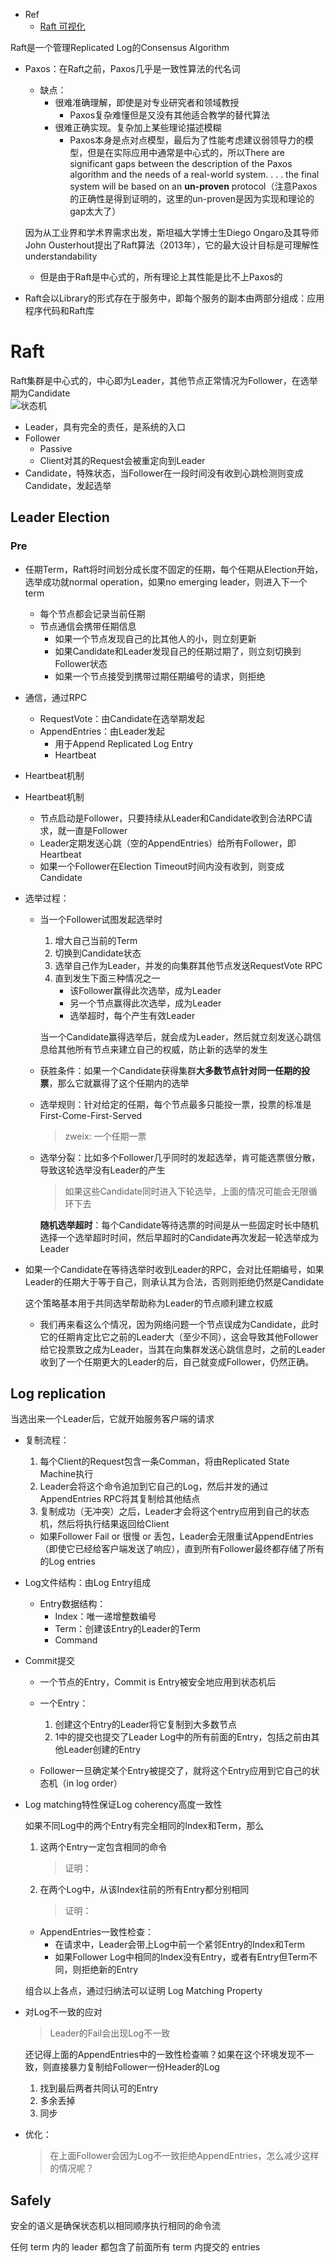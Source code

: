 + Ref
	+ [Raft 可视化](http://thesecretlivesofdata.com/raft/)

Raft是一个管理Replicated Log的Consensus Algorithm

+ Paxos：在Raft之前，Paxos几乎是一致性算法的代名词
	+ 缺点：
		+ 很难准确理解，即使是对专业研究者和领域教授
			+ Paxos复杂难懂但是又没有其他适合教学的替代算法
		+ 很难正确实现。复杂加上某些理论描述模糊
			+ Paxos本身是点对点模型，最后为了性能考虑建议弱领导力的模型，但是在实际应用中通常是中心式的，所以There are significant gaps between the description of the Paxos algorithm and the needs of a real-world system. . . . the final system will be based on an **un-proven** protocol（注意Paxos的正确性是得到证明的，这里的un-proven是因为实现和理论的gap太大了）

	因为从工业界和学术界需求出发，斯坦福大学博士生Diego Ongaro及其导师John Ousterhout提出了Raft算法（2013年），它的最大设计目标是可理解性understandability

	+ 但是由于Raft是中心式的，所有理论上其性能是比不上Paxos的

+ Raft会以Library的形式存在于服务中，即每个服务的副本由两部分组成：应用程序代码和Raft库

# Raft

Raft集群是中心式的，中心即为Leader，其他节点正常情况为Follower，在选举期为Candidate  
![状态机](https://cdn.jsdelivr.net/gh/zweix123/CS-notes@master/resource/Distributed-System/状态机.png)

+ Leader，具有完全的责任，是系统的入口
+ Follower
	+ Passive
	+ Client对其的Request会被重定向到Leader
+ Candidate，特殊状态，当Follower在一段时间没有收到心跳检测则变成Candidate，发起选举

## Leader Election

### Pre

+ 任期Term，Raft将时间划分成长度不固定的任期，每个任期从Election开始，选举成功就normal operation，如果no emerging leader，则进入下一个term
	+ 每个节点都会记录当前任期
	+ 节点通信会携带任期信息
		+ 如果一个节点发现自己的比其他人的小，则立刻更新
		+ 如果Candidate和Leader发现自己的任期过期了，则立刻切换到Follower状态
		+ 如果一个节点接受到携带过期任期编号的请求，则拒绝

+ 通信，通过RPC
	+ RequestVote：由Candidate在选举期发起
	+ AppendEntries：由Leader发起
		+ 用于Append Replicated Log Entry
		+ Heartbeat

+ Heartbeat机制


+ Heartbeat机制
	+ 节点启动是Follower，只要持续从Leader和Candidate收到合法RPC请求，就一直是Follower
	+ Leader定期发送心跳（空的AppendEntries）给所有Follower，即Heartbeat
	+ 如果一个Follower在Election Timeout时间内没有收到，则变成Candidate

+ 选举过程：
	+ 当一个Follower试图发起选举时
		1. 增大自己当前的Term
		2. 切换到Candidate状态
		3. 选举自己作为Leader，并发的向集群其他节点发送RequestVote RPC
		4. 直到发生下面三种情况之一
			+ 该Follower赢得此次选举，成为Leader
			+ 另一个节点赢得此次选举，成为Leader
			+ 选举超时，每个产生有效Leader

		当一个Candidate赢得选举后，就会成为Leader，然后就立刻发送心跳信息给其他所有节点来建立自己的权威，防止新的选举的发生

	+ 获胜条件：如果一个Candidate获得集群**大多数节点针对同一任期的投票**，那么它就赢得了这个任期内的选举
	+ 选举规则：针对给定的任期，每个节点最多只能投一票，投票的标准是First-Come-First-Served
		>zweix: 一个任期一票

	+ 选举分裂：比如多个Follower几乎同时的发起选举，肯可能选票很分散，导致这轮选举没有Leader的产生
		>如果这些Candidate同时进入下轮选举，上面的情况可能会无限循环下去

		**随机选举超时**：每个Candidate等待选票的时间是从一些固定时长中随机选择一个选举超时时间，然后早超时的Candidate再次发起一轮选举成为Leader

+ 如果一个Candidate在等待选举时收到Leader的RPC，会对比任期编号，如果Leader的任期大于等于自己，则承认其为合法，否则则拒绝仍然是Candidate

	这个策略基本用于共同选举帮助称为Leader的节点顺利建立权威

	+ 我们再来看这么个情况，因为网络问题一个节点误成为Candidate，此时它的任期肯定比它之前的Leader大（至少不同），这会导致其他Follower给它投票致之成为Leader，当其在向集群发送心跳信息时，之前的Leader收到了一个任期更大的Leader的后，自己就变成Follower，仍然正确。

## Log replication
当选出来一个Leader后，它就开始服务客户端的请求

+ 复制流程：
	1. 每个Client的Request包含一条Comman，将由Replicated State Machine执行
	2. Leader会将这个命令追加到它自己的Log，然后并发的通过AppendEntries RPC将其复制给其他结点
	3. 复制成功（无冲突）之后，Leader才会将这个entry应用到自己的状态机，然后将执行结果返回给Client
	+ 如果Follower Fail or 很慢 or 丢包，Leader会无限重试AppendEntries（即使它已经给客户端发送了响应），直到所有Follower最终都存储了所有的Log entries

+ Log文件结构：由Log Entry组成
	+ Entry数据结构：
		+ Index：唯一递增整数编号
		+ Term：创建该Entry的Leader的Term
		+ Command

+ Commit提交
	+ 一个节点的Entry，Commit is Entry被安全地应用到状态机后
	+ 一个Entry：
		1. 创建这个Entry的Leader将它复制到大多数节点
		2. 1中的提交也提交了Leader Log中的所有前面的Entry，包括之前由其他Leader创建的Entry

	+ Follower一旦确定某个Entry被提交了，就将这个Entry应用到它自己的状态机（in log order）

+ Log matching特性保证Log coherency高度一致性

	如果不同Log中的两个Entry有完全相同的Index和Term，那么
	1. 这两个Entry一定包含相同的命令
		>证明：

	2. 在两个Log中，从该Index往前的所有Entry都分别相同
		>证明：

	+ AppendEntries一致性检查：
		+ 在请求中，Leader会带上Log中前一个紧邻Entry的Index和Term
		+ 如果Follower Log中相同的Index没有Entry，或者有Entry但Term不同，则拒绝新的Entry

	组合以上各点，通过归纳法可以证明 Log Matching Property

+ 对Log不一致的应对
	>Leader的Fail会出现Log不一致
	
	还记得上面的AppendEntries中的一致性检查嘛？如果在这个环境发现不一致，则直接暴力复制给Follower一份Header的Log
	1. 找到最后两者共同认可的Entry
	2. 多余丢掉
	3. 同步

+ 优化：
	>在上面Follower会因为Log不一致拒绝AppendEntries，怎么减少这样的情况呢？

## Safely
安全的语义是确保状态机以相同顺序执行相同的命令流

任何 term 内的 leader 都包含了前面所有 term 内提交的 entries
